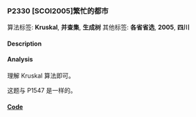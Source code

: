 
### P2330 [SCOI2005]繁忙的都市

算法标签: **Kruskal**, **并查集**, **生成树**
其他标签: **各省省选**, **2005**, **四川**

#### Description


#### Analysis

理解 Kruskal 算法即可。

这题与 P1547 是一样的。

#### [Code](../../cpp/23/p2330.cpp)


